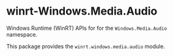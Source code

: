 <!-- warning: Please don't edit this file. It was automatically generated. -->

# winrt-Windows.Media.Audio

Windows Runtime (WinRT) APIs for for the `Windows.Media.Audio` namespace.

This package provides the `winrt.windows.media.audio` module.
